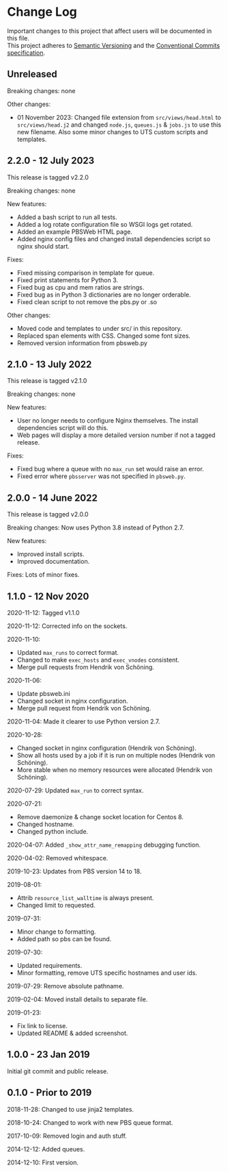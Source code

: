 # Change Log

Important changes to this project that affect users will be documented in this file.    
This project adheres to [Semantic Versioning](https://semver.org/spec/v2.0.0.html) and
the [Conventional Commits specification](https://www.conventionalcommits.org/en/v1.0.0/).

## Unreleased

Breaking changes: none

Other changes:

- 01 November 2023: Changed file extension from `src/views/head.html` to `src/views/head.j2`
  and changed `node.js`, `queues.js` & `jobs.js` to use this new filename.
  Also some minor changes to UTS custom scripts and templates.

## 2.2.0 - 12 July 2023

This release is tagged v2.2.0

Breaking changes: none

New features:

- Added a bash script to run all tests.
- Added a log rotate configuration file so WSGI logs get rotated.
- Added an example PBSWeb HTML page.
- Added nginx config files and changed install dependencies script so nginx should start.

Fixes:

- Fixed missing comparison in template for queue.
- Fixed print statements for Python 3.
- Fixed bug as cpu and mem ratios are strings.
- Fixed bug as in Python 3 dictionaries are no longer orderable.
- Fixed clean script to not remove the pbs.py or .so

Other changes:

- Moved code and templates to under src/ in this repository.
- Replaced span elements with CSS. Changed some font sizes.
- Removed version information from pbsweb.py

## 2.1.0 - 13 July 2022

This release is tagged v2.1.0

Breaking changes: none

New features:

- User no longer needs to configure Nginx themselves. The install dependencies script will do this.
- Web pages will display a more detailed version number if not a tagged release.

Fixes:

- Fixed bug where a queue with no `max_run` set would raise an error.
- Fixed error where `pbsserver` was not specified in `pbsweb.py`.

## 2.0.0 - 14 June 2022

This release is tagged v2.0.0

Breaking changes: Now uses Python 3.8 instead of Python 2.7.

New features:

- Improved install scripts.
- Improved documentation.

Fixes: Lots of minor fixes.

## 1.1.0 - 12 Nov 2020

2020-11-12: Tagged v1.1.0

2020-11-12: Corrected info on the sockets.

2020-11-10:

 - Updated `max_runs` to correct format.
 - Changed to make `exec_hosts` and `exec_vnodes` consistent.
 - Merge pull requests from Hendrik von Schöning.

2020-11-06:

 - Update pbsweb.ini
 - Changed socket in nginx configuration. 
 - Merge pull request from Hendrik von Schöning.

2020-11-04: Made it clearer to use Python version 2.7.

2020-10-28:

 - Changed socket in nginx configuration (Hendrik von Schöning).
 - Show all hosts used by a job if it is run on multiple nodes (Hendrik von Schöning).
 - More stable when no memory resources were allocated (Hendrik von Schöning).
    
2020-07-29: Updated `max_run` to correct syntax.

2020-07-21:

 - Remove daemonize & change socket location for Centos 8.
 - Changed hostname.
 - Changed python include.

2020-04-07: Added `_show_attr_name_remapping` debugging function.

2020-04-02: Removed whitespace.

2019-10-23: Updates from PBS version 14 to 18.

2019-08-01:
 
 - Attrib `resource_list_walltime` is always present.
 - Changed limit to requested.

2019-07-31:

 - Minor change to formatting.
 - Added path so pbs can be found.

2019-07-30:

 - Updated requirements.
 - Minor formatting, remove UTS specific hostnames and user ids.

2019-07-29: Remove absolute pathname.

2019-02-04: Moved install details to separate file.

2019-01-23:

 - Fix link to license.
 - Updated README & added screenshot.

## 1.0.0 - 23 Jan 2019

Initial git commit and public release.

## 0.1.0 - Prior to 2019

2018-11-28: Changed to use jinja2 templates.

2018-10-24: Changed to work with new PBS queue format.

2017-10-09: Removed login and auth stuff.

2014-12-12: Added queues.

2014-12-10: First version.

